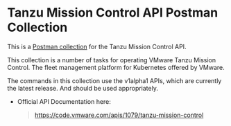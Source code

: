# Tanzu Mission Control API Postman Collection
This is a [Postman collection](https://www.postman.com/) for the Tanzu Mission Control API.

This collection is a number of tasks for operating VMware Tanzu Mission Control. The fleet management platform for Kubernetes offered by VMware.

The commands in this collection use the v1alpha1 APIs, which are currently the latest release. And should be used appropriately.

* Official API Documentation here:

  > https://code.vmware.com/apis/1079/tanzu-mission-control

